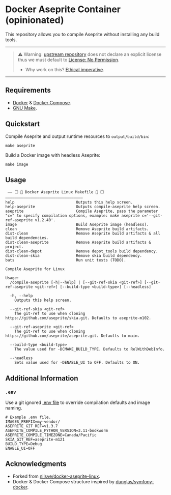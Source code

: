# Docker Aseprite Container (opinionated)

This repository allows you to compile Aseprite without installing any build tools.

---

> ⚠️ Warning: [upstream repository](https://github.com/nilsve/docker-aseprite-linux) does not declare an explicit
> license thus we must default
> to [License: No Permission](https://choosealicense.com/no-permission/).
>    - Why work on this? [Ethical imperative](https://en.wikipedia.org/wiki/Hacker_ethic).

---

## Requirements

- [Docker](https://docs.docker.com/get-docker/) & [Docker Compose](https://docs.docker.com/compose/install/).
- [GNU Make](https://www.gnu.org/software/make/).

## Quickstart

Compile Aseprite and output runtime resources to `output/build/bin`:

```shell
make aseprite
```

Build a Docker image with headless Aseprite:

```shell
make image
```

## Usage

```text
 —— ⬜ 🐳 Docker Aseprite Linux Makefile 🐳 ⬜ ——————————————————————————————————
help                           Outputs this help screen.
help-aseprite                  Outputs compile-aseprite help screen.
aseprite                       Compile Aseprite, pass the parameter "c=" to specify compilation options, example: make aseprite c='--git-ref-aseprite v1.2.40'.
image                          Build Aseprite image (headless).
clean                          Remove Aseprite build artifacts.
dist-clean                     Remove Aseprite build artifacts & all build dependencies.
dist-clean-aseprite            Remove Aseprite build artifacts & project.
dist-clean-depot               Remove depot_tools build dependency.
dist-clean-skia                Remove skia build dependency.
bats                           Run unit tests (TODO).
```

```text
Compile Aseprite for Linux

Usage:
  /compile-aseprite [-h|--help] | [--git-ref-skia <git-ref>] [--git-ref-aseprite <git-ref>] [--build-type <build-type>] [--headless]

  -h, --help
    Outputs this help screen.

  --git-ref-skia <git-ref>
    The git-ref to use when cloning https://github.com/aseprite/skia.git. Defaults to aseprite-m102.

  --git-ref-aseprite <git-ref>
    The git-ref to use when cloning https://github.com/aseprite/aseprite.git. Defaults to main.

  --build-type <build-type>
    The value used for -DCMAKE_BUILD_TYPE. Defaults to RelWithDebInfo.

  --headless
    Sets value used for -DENABLE_UI to OFF. Defaults to ON.
```

## Additional Information

### `.env`

Use a git ignored [.env file](https://docs.docker.com/compose/environment-variables/variable-interpolation/#env-file) to
override compilation defaults and image naming.

```dotenv
# Example .env file.
IMAGES_PREFIX=my-vendor/
ASEPRITE_GIT_REF=v1.3.7
ASEPRITE_COMPILE_PYTHON_VERSION=3.11-bookworm
ASEPRITE_COMPILE_TIMEZONE=Canada/Pacific
SKIA_GIT_REF=aseprite-m121
BUILD_TYPE=Debug
ENABLE_UI=OFF
```

## Acknowledgments

- Forked from [nilsve/docker-aseprite-linux](https://github.com/nilsve/docker-aseprite-linux).
- Docker & Docker Compose structure inspired by [dunglas/symfony-docker](https://github.com/dunglas/symfony-docker).
